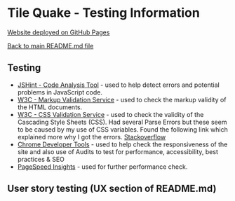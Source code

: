 # Tile Quake - Testing Information

[Website deployed on GitHub Pages](https://devtoguk.github.io/milestone-2-TILE-QUAKE/)

[Back to main README.md file](/README.md)

## Testing
- [JSHint - Code Analysis Tool](https://jshint.com/) - used to help detect errors and potential problems in JavaScript code.
- [W3C - Markup Validation Service](https://validator.w3.org/) - used to check the markup validity of the HTML documents.
- [W3C - CSS Validation Service](https://jigsaw.w3.org/css-validator/) - used to check the validity of the Cascading Style Sheets (CSS).
  Had several Parse Errors but these seem to be caused by my use of CSS variables. Found the following link which explained more why I
  got the errors. [Stackoverflow](https://stackoverflow.com/questions/57661659/w3c-css-validation-parse-error-on-variables)
- [Chrome Developer Tools](https://developers.google.com/web/tools/chrome-devtools) - used to help check the responsiveness of the site and also use of Audits to test for performance, accessibility, best practices & SEO
- [PageSpeed Insights](https://developers.google.com/speed/pagespeed/insights/) - used for further performance check.


## User story testing (UX section of README.md)
